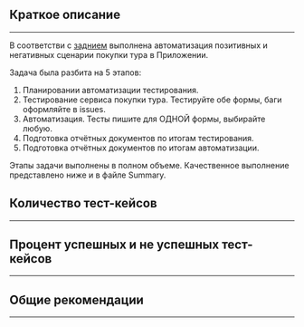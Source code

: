 ## Краткое описание
__________________
В соответстви с [заднием](https://github.com/netology-code/aqa-qamid-diplom) выполнена автоматизация позитивных и 
негативных сценарии покупки тура в Приложении.


Задача была разбита на 5 этапов:
1. Планировании автоматизации тестирования.
2. Тестирование сервиса покупки тура. Тестируйте обе формы, баги оформляйте в issues.
3. Автоматизация. Тесты пишите для ОДНОЙ формы, выбирайте любую.
4. Подготовка отчётных документов по итогам тестирования.
5. Подготовка отчётных документов по итогам автоматизации.

Этапы задачи выполнены в полном объеме. Качественное выполнение представлено ниже и в файле Summary.

## Количество тест-кейсов
______________________


## Процент успешных и не успешных тест-кейсов
__________________________________________
## Общие рекомендации
______________________________